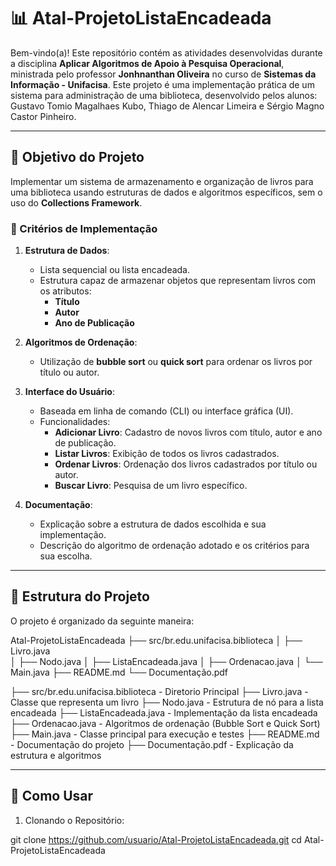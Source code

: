 # 📊 Atal-ProjetoListaEncadeada

Bem-vindo(a)! Este repositório contém as atividades desenvolvidas durante a disciplina **Aplicar Algoritmos de Apoio à Pesquisa Operacional**, ministrada pelo professor **Jonhnanthan Oliveira** no curso de **Sistemas da Informação - Unifacisa**. Este projeto é uma implementação prática de um sistema para administração de uma biblioteca, desenvolvido pelos alunos: Gustavo Tomio Magalhaes Kubo, Thiago de Alencar Limeira e Sérgio Magno Castor Pinheiro.

---

## 🎯 Objetivo do Projeto

Implementar um sistema de armazenamento e organização de livros para uma biblioteca usando estruturas de dados e algoritmos específicos, sem o uso do **Collections Framework**.

### 📌 Critérios de Implementação

1. **Estrutura de Dados**:
   - Lista sequencial ou lista encadeada.
   - Estrutura capaz de armazenar objetos que representam livros com os atributos:
     - **Título**
     - **Autor**
     - **Ano de Publicação**

2. **Algoritmos de Ordenação**:
   - Utilização de **bubble sort** ou **quick sort** para ordenar os livros por título ou autor.

3. **Interface do Usuário**:
   - Baseada em linha de comando (CLI) ou interface gráfica (UI).
   - Funcionalidades:
     - **Adicionar Livro**: Cadastro de novos livros com título, autor e ano de publicação.
     - **Listar Livros**: Exibição de todos os livros cadastrados.
     - **Ordenar Livros**: Ordenação dos livros cadastrados por título ou autor.
     - **Buscar Livro**: Pesquisa de um livro específico.

4. **Documentação**:
   - Explicação sobre a estrutura de dados escolhida e sua implementação.
   - Descrição do algoritmo de ordenação adotado e os critérios para sua escolha.

---

## 📂 Estrutura do Projeto

O projeto é organizado da seguinte maneira:

Atal-ProjetoListaEncadeada
├── src/br.edu.unifacisa.biblioteca
│       ├── Livro.java              
│       ├── Nodo.java 
│       ├── ListaEncadeada.java
│       ├── Ordenacao.java
│       └── Main.java
├── README.md
└── Documentação.pdf

├── src/br.edu.unifacisa.biblioteca - Diretorio Principal
├── Livro.java - Classe que representa um livro
├── Nodo.java - Estrutura de nó para a lista encadeada
├── ListaEncadeada.java - Implementação da lista encadeada
├── Ordenacao.java - Algoritmos de ordenação (Bubble Sort e Quick Sort)
├──  Main.java - Classe principal para execução e testes
├── README.md - Documentação do projeto
├── Documentação.pdf - Explicação da estrutura e algoritmos

---

## 🚀 Como Usar

1. Clonando o Repositório:

git clone https://github.com/usuario/Atal-ProjetoListaEncadeada.git
cd Atal-ProjetoListaEncadeada


